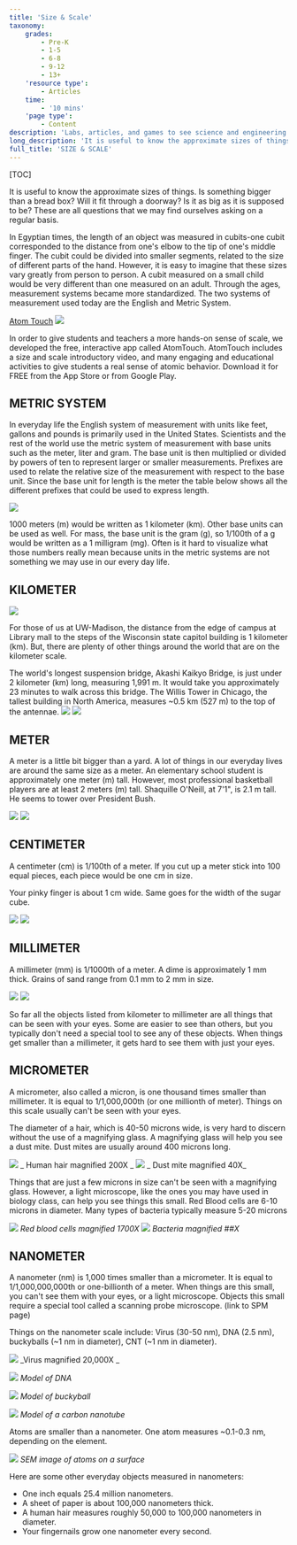```yaml
---
title: 'Size & Scale'
taxonomy:
    grades:
        - Pre-K
        - 1-5
        - 6-8
        - 9-12
        - 13+
    'resource type':
        - Articles
    time:
        - '10 mins'
    'page type':
        - Content
description: 'Labs, articles, and games to see science and engineering through a new lens.'
long_description: 'It is useful to know the approximate sizes of things. Is something bigger than a bread box? Will it fit through a doorway? Is it as big as it is supposed to be? These are all questions that we may find ourselves asking on a regular basis.'
full_title: 'SIZE & SCALE'
---
```


[TOC]

It is useful to know the approximate sizes of things. Is something bigger than a bread box? Will it fit through a doorway? Is it as big as it is supposed to be? These are all questions that we may find ourselves asking on a regular basis.

In Egyptian times, the length of an object was measured in cubits-one cubit corresponded to the distance from one's elbow to the tip of one's middle finger. The cubit could be divided into smaller segments, related to the size of different parts of the hand. However, it is easy to imagine that these sizes vary greatly from person to person. A cubit measured on a small child would be very different than one measured on an adult. Through the ages, measurement systems became more standardized. The two systems of measurement used today are the English and Metric System.

[Atom Touch](https://mobile.wisc.edu/mli-projects/project-atomtouch/)
![](atomtouch.png)

In order to give students and teachers a more hands-on sense of scale, we developed the free, interactive app called AtomTouch. AtomTouch includes a size and scale introductory video, and many engaging and educational activities to give students a real sense of atomic behavior. Download it for FREE from the App Store or from Google Play.


## METRIC SYSTEM

In everyday life the English system of measurement with units like feet, gallons and pounds is primarily used in the United States. Scientists and the rest of the world use the metric system of measurement with base units such as the meter, liter and gram. The base unit is then multiplied or divided by powers of ten to represent larger or smaller measurements. Prefixes are used to relate the relative size of the measurement with respect to the base unit. Since the base unit for length is the meter the table below shows all the different prefixes that could be used to express length.

![](chart.png)


1000 meters (m) would be written as 1 kilometer (km). Other base units can be used as well. For mass, the base unit is the gram (g), so 1/100th of a g would be written as a 1 milligram (mg). Often is it hard to visualize what those numbers really mean because units in the metric systems are not something we may use in our every day life.


## KILOMETER
![](state.jpg)

For those of us at UW-Madison, the distance from the edge of campus at Library mall to the steps of the Wisconsin state capitol building is 1 kilometer (km). But, there are plenty of other things around the world that are on the kilometer scale.

The world's longest suspension bridge, Akashi Kaikyo Bridge, is just under 2 kilometer (km) long, measuring 1,991 m. It would take you approximately 23 minutes to walk across this bridge. The Willis Tower in Chicago, the tallest building in North America, measures ~0.5 km (527 m) to the top of the antennae.
![](Sears_Tower_ss.jpg)                                                  ![](Akashi_Bridge.JPG)

## METER
A meter is a little bit bigger than a yard. A lot of things in our everyday lives are around the same size as a meter. An elementary school student is approximately one meter (m) tall. However, most professional basketball players are at least 2 meters (m) tall. Shaquille O'Neill, at 7'1", is 2.1 m tall. He seems to tower over President Bush.

![](soccerkids.jpg)                                     ![](ShaqMeetsGWB.jpg)

## CENTIMETER
A centimeter (cm) is 1/100th of a meter. If you cut up a meter stick into 100 equal pieces, each piece would be one cm in size.

Your pinky finger is about 1 cm wide. Same goes for the width of the sugar cube.

![](pinky.jpg)                         ![](sugarcubes.jpg)
## MILLIMETER

A millimeter (mm) is 1/1000th of a meter. A dime is approximately 1 mm thick. Grains of sand range from 0.1 mm to 2 mm in size.

![](dimewithruler.jpg)                                        ![](grainsofsand.jpg)

So far all the objects listed from kilometer to millimeter are all things that can be seen with your eyes. Some are easier to see than others, but you typically don't need a special tool to see any of these objects. When things get smaller than a millimeter, it gets hard to see them with just your eyes.


## MICROMETER
A micrometer, also called a micron, is one thousand times smaller than millimeter. It is equal to 1/1,000,000th (or one millionth of meter). Things on this scale usually can't be seen with your eyes.

The diameter of a hair, which is 40-50 microns wide, is very hard to discern without the use of a magnifying glass. A magnifying glass will help you see a dust mite. Dust mites are usually around 400 microns long.

![](hair.jpg)       _ Human hair magnified 200X	_
![](dustmite.jpg)   _ Dust mite magnified 40X_

Things that are just a few microns in size can't be seen with a magnifying glass. However, a light microscope, like the ones you may have used in biology class, can help you see things this small. Red Blood cells are 6-10 microns in diameter. Many types of bacteria typically measure 5-20 microns

![](RBCs.jpg)         _Red blood cells magnified 1700X_	
![](bacteria.jpg)     _Bacteria magnified ##X_




                      
## NANOMETER
A nanometer (nm) is 1,000 times smaller than a micrometer. It is equal to 1/1,000,000,000th or one-billionth of a meter. When things are this small, you can't see them with your eyes, or a light microscope. Objects this small require a special tool called a scanning probe microscope. (link to SPM page)

Things on the nanometer scale include: Virus (30-50 nm), DNA (2.5 nm), buckyballs (~1 nm in diameter), CNT (~1 nm in diameter).

![](virus.jpg)     _Virus magnified 20,000X  _

![](DNA.jpg)      _Model of DNA_

![](buckyball.jpg)     _Model of buckyball_

![](CNT.png)        _Model of a carbon nanotube_
 
Atoms are smaller than a nanometer. One atom measures ~0.1-0.3 nm, depending on the element.

![](10atoms.jpg)          _SEM image of atoms on a surface_

Here are some other everyday objects measured in nanometers:
* One inch equals 25.4 million nanometers.
* A sheet of paper is about 100,000 nanometers thick.
* A human hair measures roughly 50,000 to 100,000 nanometers in diameter.
* Your fingernails grow one nanometer every second.





